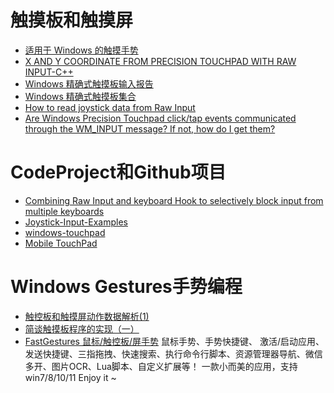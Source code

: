 # 触摸板和触摸屏
- [适用于 Windows 的触摸手势](https://support.microsoft.com/zh-cn/windows/%E9%80%82%E7%94%A8%E4%BA%8E-windows-%E7%9A%84%E8%A7%A6%E6%91%B8%E6%89%8B%E5%8A%BF-a9d28305-4818-a5df-4e2b-e5590f850741#WindowsVersion=Windows_11)
- [X AND Y COORDINATE FROM PRECISION TOUCHPAD WITH RAW INPUT-C++](https://www.appsloveworld.com/cplus/100/335/x-and-y-coordinate-from-precision-touchpad-with-raw-input#google_vignette)
- [Windows 精确式触摸板输入报告](https://learn.microsoft.com/zh-cn/windows-hardware/design/component-guidelines/windows-precision-touchpad-required-hid-top-level-collections#windows-precision-touchpad-input-reports)
- [Windows 精确式触摸板集合](https://learn.microsoft.com/zh-cn/windows-hardware/design/component-guidelines/touchpad-windows-precision-touchpad-collection)
- [How to read joystick data from Raw Input](https://handmade.network/forums/t/7638-how_to_read_joystick_data_from_raw_input)
- [Are Windows Precision Touchpad click/tap events communicated through the WM_INPUT message? If not, how do I get them?](https://stackoverflow.com/questions/68087772/are-windows-precision-touchpad-click-tap-events-communicated-through-the-wm-inpu)

# CodeProject和Github项目
- [Combining Raw Input and keyboard Hook to selectively block input from multiple keyboards](https://www.codeproject.com/Articles/716591/Combining-Raw-Input-and-keyboard-Hook-to-selective)
- [Joystick-Input-Examples](https://github.com/MysteriousJ/Joystick-Input-Examples)
- [windows-touchpad](https://github.com/ichisadashioko/windows-touchpad)
- [Mobile TouchPad](https://www.codeproject.com/script/Contests/Winners.aspx?obtid=1&cmpTpId=2&cid=0)

# Windows Gestures手势编程
- [触控板和触摸屏动作数据解析(1)](https://yhsnlkm.github.io/2021/04/27/%E5%9F%BA%E7%A1%80%E7%9F%A5%E8%AF%86/%E8%A7%A6%E6%8E%A7%E6%9D%BF%E5%92%8C%E8%A7%A6%E6%91%B8%E5%B1%8F%E5%8A%A8%E4%BD%9C%E6%95%B0%E6%8D%AE%E8%A7%A3%E6%9E%90-1/)
- [简谈触摸板程序的实现（一）](https://blog.csdn.net/qq_34227242/article/details/79238936)
- [FastGestures 鼠标/触控板/屏手势](https://fg.zhaokeli.com/)
鼠标手势、手势快捷键、 激活/启动应用、发送快捷键、三指拖拽、快速搜索、执行命令行脚本、资源管理器导航、微信多开、图片OCR、Lua脚本、自定义扩展等！
一款小而美的应用，支持 win7/8/10/11
Enjoy it ~
